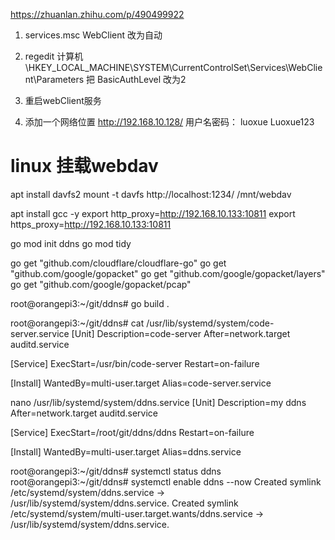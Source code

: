 https://zhuanlan.zhihu.com/p/490499922

1. services.msc
    WebClient 改为自动

2. regedit
   计算机\HKEY_LOCAL_MACHINE\SYSTEM\CurrentControlSet\Services\WebClient\Parameters
   把 BasicAuthLevel 改为2

3. 重启webClient服务

4. 添加一个网络位置
   http://192.168.10.128/ 
   用户名密码： luoxue Luoxue123


# linux 挂载webdav
apt install davfs2
mount -t davfs http://localhost:1234/ /mnt/webdav


apt install gcc -y
export http_proxy=http://192.168.10.133:10811
export https_proxy=http://192.168.10.133:10811

go mod init ddns
go mod tidy

go get "github.com/cloudflare/cloudflare-go" 
go get "github.com/google/gopacket" 
go get "github.com/google/gopacket/layers" 
go get "github.com/google/gopacket/pcap"

root@orangepi3:~/git/ddns# go build .

root@orangepi3:~/git/ddns# cat /usr/lib/systemd/system/code-server.service
[Unit]
Description=code-server
After=network.target auditd.service

[Service]
ExecStart=/usr/bin/code-server
Restart=on-failure

[Install]
WantedBy=multi-user.target
Alias=code-server.service

nano  /usr/lib/systemd/system/ddns.service
[Unit]
Description=my ddns
After=network.target auditd.service

[Service]
ExecStart=/root/git/ddns/ddns
Restart=on-failure

[Install]
WantedBy=multi-user.target
Alias=ddns.service

root@orangepi3:~/git/ddns# systemctl status ddns
root@orangepi3:~/git/ddns# systemctl enable  ddns --now
Created symlink /etc/systemd/system/ddns.service → /usr/lib/systemd/system/ddns.service.
Created symlink /etc/systemd/system/multi-user.target.wants/ddns.service → /usr/lib/systemd/system/ddns.service.